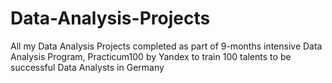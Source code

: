 # Data-Analysis-Projects
All my Data Analysis Projects completed as part of 9-months intensive Data Analysis Program, Practicum100 by Yandex to train 100 talents to be successful Data Analysts in Germany 
